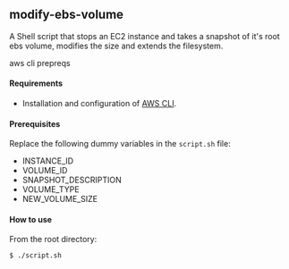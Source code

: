 ## modify-ebs-volume
A Shell script that stops an EC2 instance and takes a snapshot of it's root ebs volume, modifies the size and extends the filesystem.


aws cli prepreqs

#### Requirements
  - Installation and configuration of [AWS CLI](https://docs.aws.amazon.com/cli/index.html).

#### Prerequisites
Replace the following dummy variables in the `script.sh` file:
- INSTANCE_ID
- VOLUME_ID
- SNAPSHOT_DESCRIPTION
- VOLUME_TYPE
- NEW_VOLUME_SIZE

#### How to use
From the root directory:
```
$ ./script.sh
```